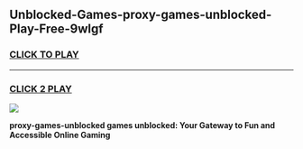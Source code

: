 
## Unblocked-Games-proxy-games-unblocked-Play-Free-9wlgf
<h3>
<a href="https://premium76.site?title=proxy-games-unblocked&ref=15A">CLICK TO PLAY</a></h3>
<hr>

<h3>
<a href="https://premium76.site?title=proxy-games-unblocked&ref=15A">CLICK 2 PLAY</a>
  
</h3>

<a href="https://premium76.site?title=proxy-games-unblocked&ref=15A"><img src="https://clearcache.store/games.png"></a>


**proxy-games-unblocked games unblocked: Your Gateway to Fun and Accessible Online Gaming**
